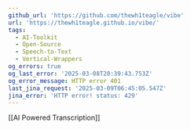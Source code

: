 ```yaml
---
github_url: 'https://github.com/thewh1teagle/vibe'
url: 'https://thewh1teagle.github.io/vibe/'
tags:
  - AI-Toolkit
  - Open-Source
  - Speech-to-Text
  - Vertical-Wrappers
og_errors: true
og_last_error: '2025-03-08T20:39:43.753Z'
og_error_message: HTTP error 401
last_jina_request: '2025-03-09T06:45:05.547Z'
jina_error: 'HTTP error! status: 429'
---
```



[[AI Powered Transcription]]
